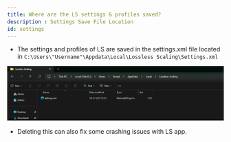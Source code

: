 ```yaml
---
title: Where are the LS settings & profiles saved?
description : Settings Save File Location
id: settings
---
```

- The settings and profiles of LS are saved in the settings.xml file located in 
`C:\Users\"Username"\Appdata\Local\Lossless Scaling\Settings.xml`


![alt-text](assets/settings.png)


- Deleting this can also fix some crashing issues with LS app.
